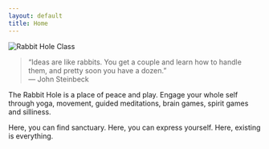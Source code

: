 ```yaml
---
layout: default
title: Home
---
```


<aside class="pullout">
    <img src="{{ site.baseurl }}media/class.jpg" alt="Rabbit Hole Class">
</aside>

> <dquo>&ldquo;Ideas are like rabbits. You get a couple and learn how to
> handle them, and pretty soon you have a dozen.&rdquo;</dquo><br>
> &mdash; John Steinbeck

The Rabbit Hole is a place of peace and play. Engage your whole self through
yoga, movement, guided meditations, brain games, spirit games and silliness.

Here, you can find sanctuary. Here, you can express yourself. Here, existing
is everything.
